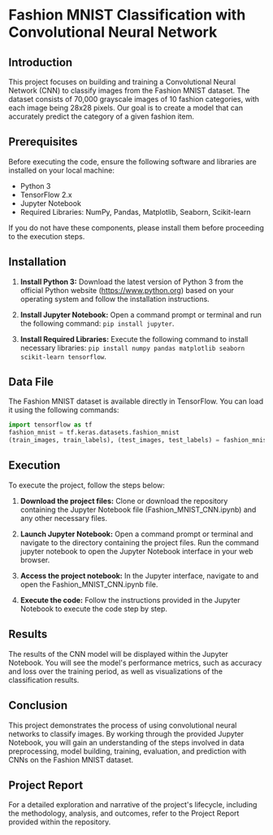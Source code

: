 # Fashion MNIST Classification with Convolutional Neural Network

## Introduction

This project focuses on building and training a Convolutional Neural Network (CNN) to classify images from the Fashion MNIST dataset. The dataset consists of 70,000 grayscale images of 10 fashion categories, with each image being 28x28 pixels. Our goal is to create a model that can accurately predict the category of a given fashion item.

## Prerequisites

Before executing the code, ensure the following software and libraries are installed on your local machine:

- Python 3
- TensorFlow 2.x
- Jupyter Notebook
- Required Libraries: NumPy, Pandas, Matplotlib, Seaborn, Scikit-learn

If you do not have these components, please install them before proceeding to the execution steps.

## Installation

1. **Install Python 3:** Download the latest version of Python 3 from the official Python website (https://www.python.org) based on your operating system and follow the installation instructions.

2. **Install Jupyter Notebook:** Open a command prompt or terminal and run the following command: `pip install jupyter`.

3. **Install Required Libraries:** Execute the following command to install necessary libraries: `pip install numpy pandas matplotlib seaborn scikit-learn tensorflow`.

## Data File

The Fashion MNIST dataset is available directly in TensorFlow. You can load it using the following commands:

```python
import tensorflow as tf
fashion_mnist = tf.keras.datasets.fashion_mnist
(train_images, train_labels), (test_images, test_labels) = fashion_mnist.load_data()

```
## Execution

To execute the project, follow the steps below:

1. **Download the project files:** Clone or download the repository containing the Jupyter Notebook file (Fashion_MNIST_CNN.ipynb) and any other necessary files.

2. **Launch Jupyter Notebook:** Open a command prompt or terminal and navigate to the directory containing the project files. Run the command jupyter notebook to open the Jupyter Notebook interface in your web browser.

3. **Access the project notebook:** In the Jupyter interface, navigate to and open the Fashion_MNIST_CNN.ipynb file.

4. **Execute the code:** Follow the instructions provided in the Jupyter Notebook to execute the code step by step.

## Results

The results of the CNN model will be displayed within the Jupyter Notebook. You will see the model's performance metrics, such as accuracy and loss over the training period, as well as visualizations of the classification results.

## Conclusion

This project demonstrates the process of using convolutional neural networks to classify images. By working through the provided Jupyter Notebook, you will gain an understanding of the steps involved in data preprocessing, model building, training, evaluation, and prediction with CNNs on the Fashion MNIST dataset.

## Project Report

For a detailed exploration and narrative of the project's lifecycle, including the methodology, analysis, and outcomes, refer to the Project Report provided within the repository.
